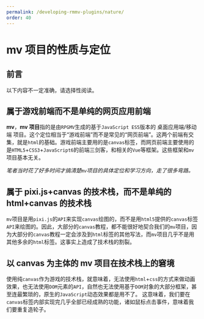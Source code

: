```yaml
---
permalink: /developing-rmmv-plugins/nature/
order: 40
---
```


# mv 项目的性质与定位

## 前言 <Badge text='有争议' type='warning' />

以下内容不一定准确，请选择性阅读。

## 属于游戏前端而不是单纯的网页应用前端

**mv**，**mv 项目**指的是由`RPGMV`生成的基于`JavaScript ES5`版本的 桌面应用端/移动端 项目。这个定位相当于“游戏前端”而不是常见的“网页前端”。这两个前端有交集，就是`html`的基础。游戏前端主要用的是`canvas`标签，而网页前端主要使用的是`HTML5`+`CSS3`+`JavaScript6`的前端三剑客，和相关的`Vue`等框架。这些框架和`mv`项目基本无关。

_笔者当时花了好多时间才搞清楚`mv`项目的具体定位和学习方向，走了很多弯路。_

## 属于 pixi.js+canvas 的技术栈，而不是单纯的 html+canvas 的技术栈

`mv`项目是用`pixi.js`的`API`来实现`canvas`绘图的，而不是用`html5`提供的`canvas`标签`API`来绘图的。因此，大部分的`canvas`教程，都不能很好地契合我们的`mv`项目，因为大部分的`canvas`教程一定会涉及到`html`标签的其他写法，而`mv`项目几乎不是用其他多余的`html`标签。这事实上造成了技术栈的割裂。

## 以 canvas 为主体的 mv 项目在技术栈上的窘境

使用纯`canvas`作为游戏的技术栈，就意味着，无法使用`html`+`css`的方式来做动画效果，也无法使用`DOM`元素的`API`，自然也无法使用基于`DOM`对象的大部分框架，甚至连最繁琐的，原生的`JavaScript`动态效果都是用不了。
这意味着，我们要在`canvas`标签内部实现完几乎全部已经成熟的功能，诸如鼠标点击事件，意味着我们要重复造轮子。

